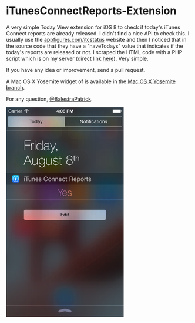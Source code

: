 iTunesConnectReports-Extension
==============================

A very simple Today View extension for iOS 8 to check if today's iTunes Connect reports are already released.
I didn't find a nice API to check this. I usually use the <a href="http://www.appfigures.com/itcstatus" target="_blank">appfigures.com/itcstatus</a> website and then I noticed that in the source code that they have a "haveTodays" value that indicates if the today's reports are released or not. I scraped the HTML code with a PHP script which is on my server (direct link <a href="http://www.patrickbalestra.com/iTC">here</a>). Very simple.

If you have any idea or improvement, send a pull request.

A Mac OS X Yosemite widget of is available in the <a href="http://github.com/BalestraPatrick/iTunesConnectReports-Extension/tree/mac">Mac OS X Yosemite branch</a>.

For any question, <a href="http://twitter.com/BalestraPatrick" target="_blank">@BalestraPatrick</a>.

<img src="Screenshot.png" width="320px">
